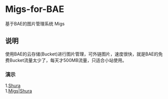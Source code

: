 Migs-for-BAE
============

基于BAE的图片管理系统 Migs

说明
-----------------------------------  
使用BAE的云存储(Bucket)进行图片管理，可外链图片，速度很快，就是BAE的免费Bucket流量太少了，每天才500MB流量，只适合小站使用。
### 演示  
1.[Shura](http://chenxuefeng.net.cn/)<br />
1.[Migs|Shura](http://shuratu.duapp.com/)<br />